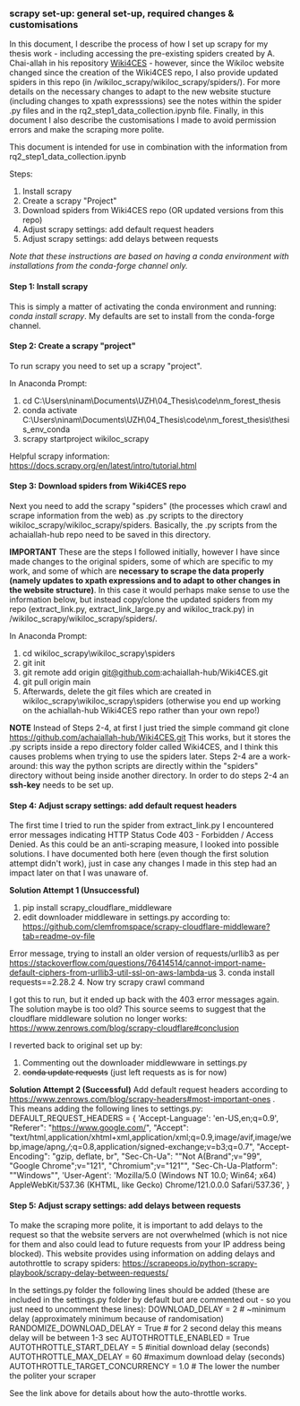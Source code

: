 ### scrapy set-up: general set-up, required changes & customisations

In this document, I describe the process of how I set up scrapy for my thesis work - including accessing the pre-existing spiders created by A. Chai-allah in his repository [Wiki4CES](https://github.com/achaiallah-hub/Wiki4CES) - however, since the Wikiloc website changed since the creation of the Wiki4CES repo, I also provide updated spiders in this repo (in /wikiloc_scrapy/wikiloc_scrapy/spiders/). For more details on the necessary changes to adapt to the new website stucture (including changes to xpath expresssions) see the notes within the spider .py files and in the rq2_step1_data_collection.ipynb file. Finally, in this document I also describe the customisations I made to avoid permission errors and make the scraping more polite.

This document is intended for use in combination with the information from rq2_step1_data_collection.ipynb

Steps:
1. Install scrapy
2. Create a scrapy "Project"
3. Download spiders from Wiki4CES repo (OR updated versions from this repo)
4. Adjust scrapy settings: add default request headers 
5. Adjust scrapy settings: add delays between requests 

*Note that these instructions are based on having a conda environment with installations from the conda-forge channel only.*

#### Step 1: Install scrapy
This is simply a matter of activating the conda environment and running: *conda install scrapy*. My defaults are set to install from the conda-forge channel. 


#### Step 2: Create a scrapy "project"
To run scrapy you need to set up a scrapy "project". 

In Anaconda Prompt:

1. cd C:\Users\ninam\Documents\UZH\04_Thesis\code\nm_forest_thesis
2. conda activate C:\Users\ninam\Documents\UZH\04_Thesis\code\nm_forest_thesis\thesis_env_conda 
3. scrapy startproject wikiloc_scrapy

Helpful scrapy information: https://docs.scrapy.org/en/latest/intro/tutorial.html


#### Step 3: Download spiders from Wiki4CES repo
Next you need to add the scrapy "spiders" (the processes which crawl and scrape information from the web) as .py scripts to the directory wikiloc_scrapy/wikiloc_scrapy/spiders. Basically, the .py scripts from the achaiallah-hub repo need to be saved in this directory. 

**IMPORTANT** These are the steps I followed initially, however I have since made changes to the original spiders, some of which are specific to my work, and some of which are **necessary to scrape the data properly (namely updates to xpath expressions and to adapt to other changes in the website structure)**. In this case it would perhaps make sense to use the information below, but instead copy/clone the updated spiders from my repo (extract_link.py, extract_link_large.py and wikiloc_track.py) in /wikiloc_scrapy/wikiloc_scrapy/spiders/.

In Anaconda Prompt:

1. cd wikiloc_scrapy\wikiloc_scrapy\spiders
2. git init
3. git remote add origin git@github.com:achaiallah-hub/Wiki4CES.git
4. git pull origin main
5. Afterwards, delete the git files which are created in wikiloc_scrapy\wikiloc_scrapy\spiders (otherwise you end up working on the achiallah-hub Wiki4CES repo rather than your own repo!)

**NOTE** Instead of Steps 2-4, at first I just tried the simple command git clone https://github.com/achaiallah-hub/Wiki4CES.git This works, but it stores the .py scripts inside a repo directory folder called Wiki4CES, and I think this causes problems when trying to use the spiders later. Steps 2-4 are a work-around: this way the python scripts are directly within the "spiders" directory without being inside another directory. In order to do steps 2-4 an **ssh-key** needs to be set up. 


#### Step 4: Adjust scrapy settings: add default request headers 
The first time I tried to run the spider from extract_link.py I encountered error messages indicating HTTP Status Code 403 - Forbidden / Access Denied. As this could be an anti-scraping measure, I looked into possible solutions. I have documented both here (even though the first solution attempt didn't work), just in case any changes I made in this step had an impact later on that I was unaware of. 

**Solution Attempt 1 (Unsuccessful)**
1. pip install scrapy_cloudflare_middleware
2. edit downloader middleware in settings.py according to: https://github.com/clemfromspace/scrapy-cloudflare-middleware?tab=readme-ov-file

Error message, trying to install an older version of requests/urllib3 as per https://stackoverflow.com/questions/76414514/cannot-import-name-default-ciphers-from-urllib3-util-ssl-on-aws-lambda-us
3. conda install requests==2.28.2
4. Now try scrapy crawl command

I got this to run, but it ended up back with the 403 error messages again. The solution maybe is too old? This source seems to suggest that the cloudflare middleware solution no longer works: https://www.zenrows.com/blog/scrapy-cloudflare#conclusion

I reverted back to original set up by:
1. Commenting out the downloader middlewware in settings.py
2. ~~conda update requests~~ (just left requests as is for now)

**Solution Attempt 2 (Successful)**
Add default request headers according to https://www.zenrows.com/blog/scrapy-headers#most-important-ones . This means adding the following lines to settings.py:
DEFAULT_REQUEST_HEADERS = {
    'Accept-Language': 'en-US,en;q=0.9',
    "Referer": "https://www.google.com/",
    "Accept": "text/html,application/xhtml+xml,application/xml;q=0.9,image/avif,image/webp,image/apng,*/*;q=0.8,application/signed-exchange;v=b3;q=0.7",
    "Accept-Encoding": "gzip, deflate, br",
    "Sec-Ch-Ua": "\"Not A(Brand\";v=\"99\", \"Google Chrome\";v=\"121\", \"Chromium\";v=\"121\"",
    "Sec-Ch-Ua-Platform": "\"Windows\"",
    'User-Agent': 'Mozilla/5.0 (Windows NT 10.0; Win64; x64) AppleWebKit/537.36 (KHTML, like Gecko) Chrome/121.0.0.0 Safari/537.36',
        }


#### Step 5: Adjust scrapy settings: add delays between requests 
To make the scraping more polite, it is important to add delays to the request so that the website servers are not overwhelmed (which is not nice for them and also could lead to future requests from your IP address being blocked). This website provides using information on adding delays and autothrottle to scrapy spiders: https://scrapeops.io/python-scrapy-playbook/scrapy-delay-between-requests/

In the settings.py folder the following lines should be added (these are included in the settings.py folder by default but are commented out - so you just need to uncomment these lines):
DOWNLOAD_DELAY = 2 # ~minimum delay (approximately minimum because of randomisation)
RANDOMIZE_DOWNLOAD_DELAY = True # for 2 second delay this means delay will be between 1-3 sec
AUTOTHROTTLE_ENABLED = True 
AUTOTHROTTLE_START_DELAY = 5 #initial download delay (seconds)
AUTOTHROTTLE_MAX_DELAY = 60 #maximum download delay (seconds)
AUTOTHROTTLE_TARGET_CONCURRENCY = 1.0 # The lower the number the politer your scraper

See the link above for details about how the auto-throttle works.



